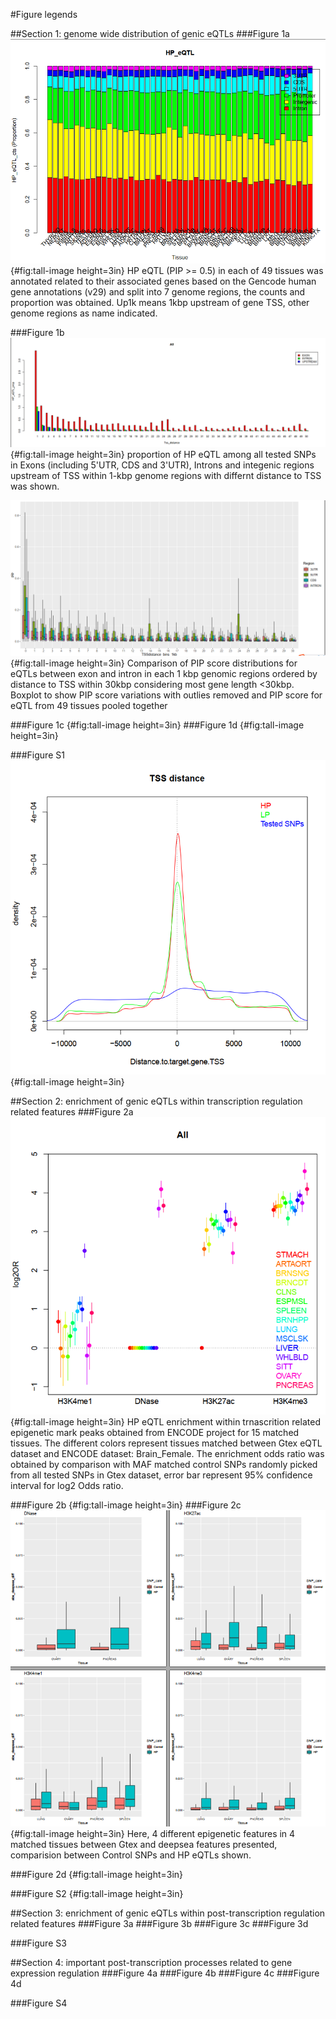 #Figure legends

##Section 1: genome wide distribution of genic eQTLs
###Figure 1a
![Counts and proportion of HP eQTL in different genome regions](./images/Figure1a_HP_cts_prop_tissues.PNG){#fig:tall-image height=3in}
HP eQTL (PIP >= 0.5) in each of 49 tissues was annotated related to their associated genes based on the Gencode human gene annotations (v29) and split into 7 genome regions, the counts and proportion was obtained. Up1k means 1kbp upstream of gene TSS, other genome regions as name indicated.

###Figure 1b
![Proportion of HP eQTL in different genome regions](./images/Figure1b_HP_proportion_TSS_dist.PNG){#fig:tall-image height=3in}
proportion of HP eQTL among all tested SNPs in Exons (including 5'UTR, CDS and 3'UTR), Introns and integenic regions upstream of TSS within 1-kbp genome regions with differnt distance to TSS was shown.    

![PIP score distributions for eQTLs for exon and intron in each 1 kbp genomic regions](./images/Figure1b_PIP_distr_TSSdist.PNG){#fig:tall-image height=3in}
Comparison of PIP score distributions for eQTLs between exon and intron in each 1 kbp genomic regions ordered by distance to TSS within 30kbp considering most gene length <30kbp. Boxplot to show PIP score variations with outlies removed and PIP score for eQTL from 49 tissues pooled together

###Figure 1c
![](){#fig:tall-image height=3in}
###Figure 1d
![](){#fig:tall-image height=3in}

###Figure S1
![Density distribution of HP eQTL, LP eQTL (those not HP eQLT) and all tested SNPs around gene TSS](./images/FigureS1_TSSdist_density.PNG){#fig:tall-image height=3in}

##Section 2: enrichment of genic eQTLs within transcription regulation related features
###Figure 2a
![enrichment of HP eQTL within transcription features in different tissues](./images/Figure2a_DNAfeat_enrich_tissuematch.PNG){#fig:tall-image height=3in}
HP eQTL enrichment within trnascrition related epigenetic mark peaks obtained from ENCODE project for 15 matched tissues. The different colors represent tissues matched between Gtex eQTL dataset and ENCODE dataset: Brain_Female. The enrichment odds ratio was obtained by comparison with MAF matched control SNPs randomly picked from all tested SNPs in Gtex dataset, error bar represent 95% confidence interval for log2 Odds ratio.

###Figure 2b
![](){#fig:tall-image height=3in}
###Figure 2c
![differences of deepsea predicted DNA epigenetic feature probabilities in referencen and alternate allele for HP eQTL and Control SNPs ](./images/Figure2c_abs_deepseadiff_HPvsControl.PNG){#fig:tall-image height=3in}
Here, 4 different epigenetic features in 4 matched tissues between Gtex and deepsea features presented, comparision between Control SNPs and HP eQTLs shown.

###Figure 2d
![](){#fig:tall-image height=3in}

###Figure S2
![](){#fig:tall-image height=3in}

##Section 3: enrichment of genic eQTLs within post-transcription regulation related features
###Figure 3a
###Figure 3b
###Figure 3c
###Figure 3d

###Figure S3

##Section 4: important post-transcription processes related to gene expression regulation
###Figure 4a
###Figure 4b
###Figure 4c
###Figure 4d

###Figure S4

